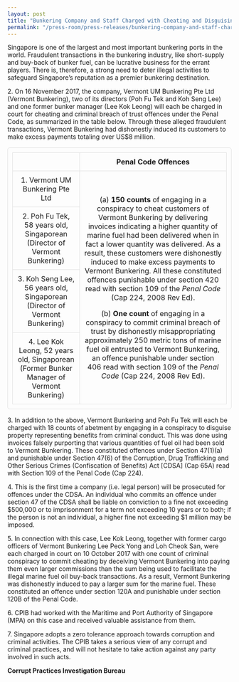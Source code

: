 ```yaml
---
layout: post
title: "Bunkering Company and Staff Charged with Cheating and Disguising the Benefits of Criminal Conduct"
permalink: "/press-room/press-releases/bunkering-company-and-staff-charged-cheating-and-disguising-benefits"
---
```


<style>
      table,
      td {
        padding: 10px;
        border: 1px solid #e0e0e0;
        border-radius: 5px;
        text-align: center;
      }
      th {
        padding: 10px;
        border: 1px solid #e0e0e0;
        border-radius: 5px;
        text-align: center;
      }
</style>


Singapore is one of the largest and most important bunkering ports in the world. Fraudulent transactions in the bunkering industry, like short-supply and buy-back of bunker fuel, can be lucrative business for the errant players. There is, therefore, a strong need to deter illegal activities to safeguard Singapore’s reputation as a premier bunkering destination.

2\.        On 16 November 2017, the company, Vermont UM Bunkering Pte Ltd (Vermont Bunkering), two of its directors (Poh Fu Tek and Koh Seng Lee) and one former bunker manager (Lee Kok Leong) will each be charged in court for cheating and criminal breach of trust offences under the Penal Code, as summarized in the table below. Through these alleged fraudulent transactions, Vermont Bunkering had dishonestly induced its customers to make excess payments totaling over US$8 million.

<table border="1">

 <tr>
  <th>&nbsp;</th>
  <th>Penal Code Offences</th>
 </tr>

 <tr>
  <td>1. Vermont UM Bunkering Pte Ltd</td>
  <td rowspan="4">
      <p>(a) <b>150 counts</b> of engaging in a conspiracy to cheat customers of Vermont Bunkering by delivering invoices indicating a higher quantity of marine fuel had been delivered when in fact a lower quantity was delivered. As a result, these customers were dishonestly induced to make excess payments to Vermont Bunkering. All these constituted offences punishable under section 420 read with section 109 of the <i>Penal Code</i> (Cap 224, 2008 Rev Ed).</p>
      <p>(b) <b>One count</b> of engaging in a conspiracy to commit criminal breach of trust by dishonestly misappropriating approximately 250 metric tons of marine fuel oil entrusted to Vermont Bunkering, an offence punishable under section 406 read with section 109 of the <i>Penal Code</i> (Cap 224, 2008 Rev Ed).</p>
  </td>
 </tr>

 <tr>
  <td>2. Poh Fu Tek, 58 years old, Singaporean (Director of Vermont Bunkering)</td>
 </tr>

 <tr>
  <td>3. Koh Seng Lee, 56 years old, Singaporean (Director of Vermont Bunkering)</td>
 </tr>

 <tr>
  <td>4. Lee Kok Leong, 52 years old, Singaporean  (Former Bunker Manager of Vermont Bunkering)</td>
 </tr>

</table>



3\.        In addition to the above, Vermont Bunkering and Poh Fu Tek will each be charged with 18 counts of abetment by engaging in a conspiracy to disguise property representing benefits from criminal conduct. This was done using invoices falsely purporting that various quantities of fuel oil had been sold to Vermont Bunkering. These constituted offences under Section 47(1)(a) and punishable under Section 47(6) of the Corruption, Drug Trafficking and Other Serious Crimes (Confiscation of Benefits) Act [CDSA] (Cap 65A) read with Section 109 of the Penal Code (Cap 224).

4\.        This is the first time a company (i.e. legal person) will be prosecuted for offences under the CDSA. An individual who commits an offence under section 47 of the CDSA shall be liable on conviction to a fine not exceeding $500,000 or to imprisonment for a term not exceeding 10 years or to both; if the person is not an individual, a higher fine not exceeding $1 million may be imposed.  

5\.        In connection with this case, Lee Kok Leong, together with former cargo officers of Vermont Bunkering Lee Peck Yong and Loh Cheok San, were each charged in court on 10 October 2017 with one count of criminal conspiracy to commit cheating by deceiving Vermont Bunkering into paying them even larger commissions than the sum being used to facilitate the illegal marine fuel oil buy-back transactions. As a result, Vermont Bunkering was dishonestly induced to pay a larger sum for the marine fuel. These constituted an offence under section 120A and punishable under section 120B of the Penal Code.

6\.        CPIB had worked with the Maritime and Port Authority of Singapore (MPA) on this case and received valuable assistance from them.

7\.        Singapore adopts a zero tolerance approach towards corruption and criminal activities. The CPIB takes a serious view of any corrupt and criminal practices, and will not hesitate to take action against any party involved in such acts. 

**Corrupt Practices Investigation Bureau**

